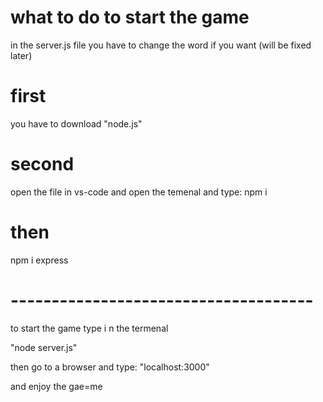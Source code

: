 # what to do to start the game

in the server.js file you have to change the word if you want (will be fixed later)

# first

you have to download "node.js"

# second

open the file in vs-code and open the temenal and type:
npm i 

# then

npm i express

# -------------------------------------

to start the game type i n the termenal

"node server.js"

then go to a browser and type:
"localhost:3000"

and enjoy the gae=me
